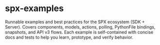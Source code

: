 # spx-examples
Runnable examples and best practices for the SPX ecosystem (SDK + Server). Covers components, models, actions, polling, PythonFile bindings, snapshots, and API v3 flows. Each example is self-contained with concise docs and tests to help you learn, prototype, and verify behavior.
